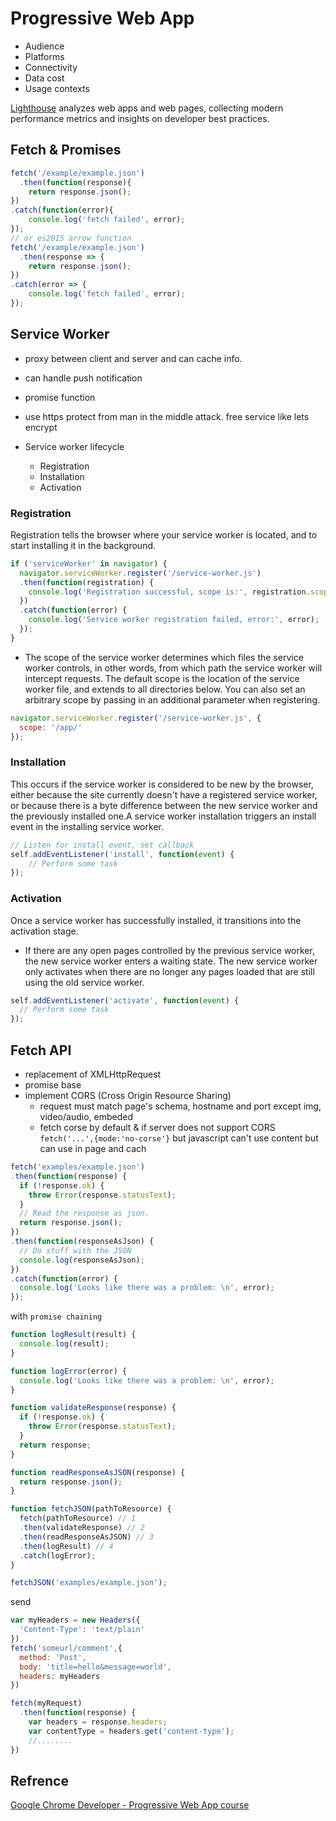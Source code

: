 # Progressive Web App

* Audience
* Platforms
* Connectivity
* Data cost
* Usage contexts

[Lighthouse](https://github.com/googlechrome/lighthouse) analyzes web apps and web pages, collecting modern performance metrics and insights on developer best practices.

## Fetch & Promises

```js
fetch('/example/example.json')
  .then(function(response){
    return response.json();
})
.catch(function(error){
    console.log('fetch failed', error);
});
// or es2015 arrow function
fetch('/example/example.json')
  .then(response => {
    return response.json();
})
.catch(error => {
    console.log('fetch failed', error);
});
```

## Service Worker

* proxy between client and server and can cache info.
* can handle push notification
* promise function
* use https protect from man in the middle attack. free service like lets encrypt

* Service worker lifecycle
  * Registration
  * Installation
  * Activation

### Registration

Registration tells the browser where your service worker is located, and to start installing it in the background.

```js
if ('serviceWorker' in navigator) {
  navigator.serviceWorker.register('/service-worker.js')
  .then(function(registration) {
    console.log('Registration successful, scope is:', registration.scope);
  })
  .catch(function(error) {
    console.log('Service worker registration failed, error:', error);
  });
}
```

* The scope of the service worker determines which files the service worker controls, in other words, from which path the service worker will intercept requests. The default scope is the location of the service worker file, and extends to all directories below. You can also set an arbitrary scope by passing in an additional parameter when registering.


```js
navigator.serviceWorker.register('/service-worker.js', {
  scope: '/app/'
});
```

### Installation

This occurs if the service worker is considered to be new by the browser, either because the site currently doesn't have a registered service worker, or because there is a byte difference between the new service worker and the previously installed one.A service worker installation triggers an install event in the installing service worker.

```js
// Listen for install event, set callback
self.addEventListener('install', function(event) {
    // Perform some task
});
```

### Activation

Once a service worker has successfully installed, it transitions into the activation stage. 

* If there are any open pages controlled by the previous service worker, the new service worker enters a waiting state. The new service worker only activates when there are no longer any pages loaded that are still using the old service worker.

```js
self.addEventListener('activate', function(event) {
  // Perform some task
});
```

## Fetch API

* replacement of XMLHttpRequest
* promise base
* implement CORS (Cross Origin Resource Sharing)
  * request must match page's schema, hostname and port except img, video/audio, embeded
  * fetch corse by default & if server does not support CORS `fetch('...',{mode:'no-corse'}` but javascript can't use content but can use in page and cach

```js
fetch('examples/example.json')
.then(function(response) {
  if (!response.ok) {
    throw Error(response.statusText);
  }
  // Read the response as json.
  return response.json();
})
.then(function(responseAsJson) {
  // Do stuff with the JSON
  console.log(responseAsJson);
})
.catch(function(error) {
  console.log('Looks like there was a problem: \n', error);
});
```

with `promise chaining`

```js
function logResult(result) {
  console.log(result);
}

function logError(error) {
  console.log('Looks like there was a problem: \n', error);
}

function validateResponse(response) {
  if (!response.ok) {
    throw Error(response.statusText);
  }
  return response;
}

function readResponseAsJSON(response) {
  return response.json();
}

function fetchJSON(pathToResource) {
  fetch(pathToResource) // 1
  .then(validateResponse) // 2
  .then(readResponseAsJSON) // 3
  .then(logResult) // 4
  .catch(logError);
}

fetchJSON('examples/example.json');
```

send

```js
var myHeaders = new Headers({
  'Content-Type': 'text/plain'
})
fetch('someurl/comment',{
  method: 'Post',
  body: 'title=hello&message=world',
  headers: myHeaders
})
```

```js
fetch(myRequest)
  .then(function(response) {
    var headers = response.headers;
    var contentType = headers.get('content-type');
    //........
})
```




















## Refrence

[Google Chrome Developer - Progressive Web App course](https://www.youtube.com/playlist?list=PLNYkxOF6rcIAdnzEsWkg0KpMn2WJwMBmN)
